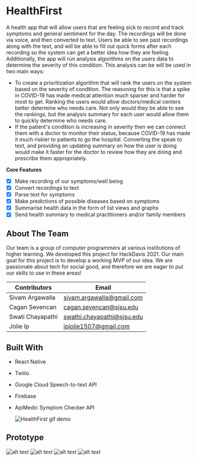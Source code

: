 # HealthFirst
A health app that will allow users that are feeling sick to record and track symptoms and general sentiment for the day. The recordings will be done via voice, and then converted to text. Users be able to see past recordings along with the text, and will be able to fill out quick forms after each recording so the system can get a better idea how they are feeling. Additionally, the app will run analysis algorithms on the users data to determine the severity of this condition. This analysis can be will be used in two main ways:

* To create a prioritization algorithm that will rank the users on the system based on the severity of condition. The reasoning for this is that a spike in COVID-19 has made medical attention much sparser and harder for most to get. Ranking the users would allow doctors/medical centers better determine who needs care. Not only would they be able to see the rankings, but the analysis summary for each user would allow them to quickly determine who needs care.
* If the patient's condition is increasing in severity then we can connect them with a doctor to monitor their status, because COVID-19 has made it much riskier to patients to go the hospital. Converting the speak to text, and providing an updating summary on how the user is doing would make it faster for the doctor to review how they are doing and prescribe them appropriately.

**Core Features**
- [x] Make recording of our symptoms/well being
- [x] Convert recordings to text
- [x] Parse text for symptoms
- [x] Make predictions of possible diseases based on symptoms
- [x] Summarise health data in the form of list views and graphs
- [x] Send health summary to medical practitioners and/or family members

## About The Team
Our team is a group of computer programmers at various institutions of higher learning. We developed this project for HackDavis 2021. Our main goal for this project is to develop a working MVP of our idea. We are passionate about tech for social good, and therefore we are eager to put our skills to use in these areas! 

Contributors | Email
------------ | -------------
Sivam Argawalla | sivam.argawalla@gmail.com
Cagan Sevencan | cagan.sevencan@sjsu.edu
Swati Chayapathi | swathi.chayapathi@sjsu.edu
Jolie Ip | ipjolie1507@gmail.com

## Built With

* React Native
* Twilio
* Google Cloud Speech-to-text API
* Firebase
* ApiMedic Symptom Checker API

  ![HealthFirst gif demo](./GIF/HealthFirst.gif)


## Prototype
![alt text](https://user-images.githubusercontent.com/61493372/104864981-819e5f00-58ef-11eb-8c0d-8a16208d86d6.jpg)
![alt text](https://user-images.githubusercontent.com/61493372/104864985-8400b900-58ef-11eb-95ef-fed3b4829a04.jpg)
![alt text](https://user-images.githubusercontent.com/61493372/104864984-82cf8c00-58ef-11eb-853a-4f1af75d95a3.jpg)
![alt text](https://user-images.githubusercontent.com/61493372/104864986-84994f80-58ef-11eb-872f-346f0f8828e4.jpg)



